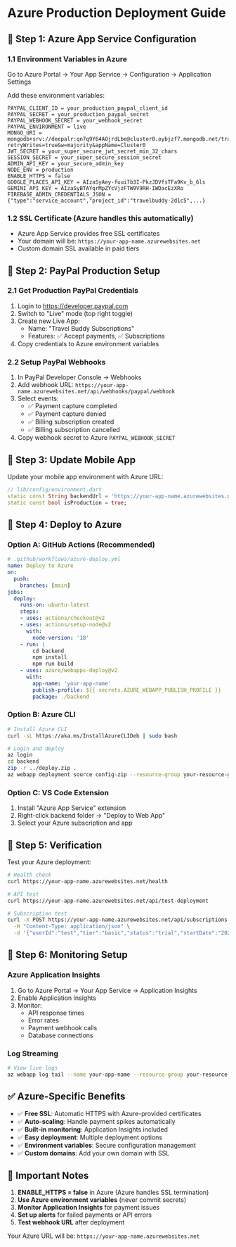 # Azure Production Deployment Guide

## 🔵 Step 1: Azure App Service Configuration

### 1.1 Environment Variables in Azure
Go to Azure Portal → Your App Service → Configuration → Application Settings

Add these environment variables:

```
PAYPAL_CLIENT_ID = your_production_paypal_client_id
PAYPAL_SECRET = your_production_paypal_secret  
PAYPAL_WEBHOOK_SECRET = your_webhook_secret
PAYPAL_ENVIRONMENT = live
MONGO_URI = mongodb+srv://deepalr:qn7q9Y64AOjrdLbe@cluster0.oybjzf7.mongodb.net/travelbuddy?retryWrites=true&w=majority&appName=Cluster0
JWT_SECRET = your_super_secure_jwt_secret_min_32_chars
SESSION_SECRET = your_super_secure_session_secret
ADMIN_API_KEY = your_secure_admin_key
NODE_ENV = production
ENABLE_HTTPS = false
GOOGLE_PLACES_API_KEY = AIzaSyAey-fuui7b3I-PkzJDVfsTFa9Kv_b_6ls
GEMINI_API_KEY = AIzaSyBTAYqrMpZYcVjzFTW9V9RH-IWDacEzXRo
FIREBASE_ADMIN_CREDENTIALS_JSON = {"type":"service_account","project_id":"travelbuddy-2d1c5",...}
```

### 1.2 SSL Certificate (Azure handles this automatically)
- Azure App Service provides free SSL certificates
- Your domain will be: `https://your-app-name.azurewebsites.net`
- Custom domain SSL available in paid tiers

## 🔵 Step 2: PayPal Production Setup

### 2.1 Get Production PayPal Credentials
1. Login to https://developer.paypal.com
2. Switch to "Live" mode (top right toggle)
3. Create new Live App:
   - Name: "Travel Buddy Subscriptions"
   - Features: ✅ Accept payments, ✅ Subscriptions
4. Copy credentials to Azure environment variables

### 2.2 Setup PayPal Webhooks
1. In PayPal Developer Console → Webhooks
2. Add webhook URL: `https://your-app-name.azurewebsites.net/api/webhooks/paypal/webhook`
3. Select events:
   - ✅ Payment capture completed
   - ✅ Payment capture denied  
   - ✅ Billing subscription created
   - ✅ Billing subscription cancelled
4. Copy webhook secret to Azure `PAYPAL_WEBHOOK_SECRET`

## 🔵 Step 3: Update Mobile App

Update your mobile app environment with Azure URL:

```dart
// lib/config/environment.dart
static const String backendUrl = 'https://your-app-name.azurewebsites.net';
static const bool isProduction = true;
```

## 🔵 Step 4: Deploy to Azure

### Option A: GitHub Actions (Recommended)
```yaml
# .github/workflows/azure-deploy.yml
name: Deploy to Azure
on:
  push:
    branches: [main]
jobs:
  deploy:
    runs-on: ubuntu-latest
    steps:
    - uses: actions/checkout@v2
    - uses: actions/setup-node@v2
      with:
        node-version: '18'
    - run: |
        cd backend
        npm install
        npm run build
    - uses: azure/webapps-deploy@v2
      with:
        app-name: 'your-app-name'
        publish-profile: ${{ secrets.AZURE_WEBAPP_PUBLISH_PROFILE }}
        package: ./backend
```

### Option B: Azure CLI
```bash
# Install Azure CLI
curl -sL https://aka.ms/InstallAzureCLIDeb | sudo bash

# Login and deploy
az login
cd backend
zip -r ../deploy.zip .
az webapp deployment source config-zip --resource-group your-resource-group --name your-app-name --src ../deploy.zip
```

### Option C: VS Code Extension
1. Install "Azure App Service" extension
2. Right-click backend folder → "Deploy to Web App"
3. Select your Azure subscription and app

## 🔵 Step 5: Verification

Test your Azure deployment:

```bash
# Health check
curl https://your-app-name.azurewebsites.net/health

# API test  
curl https://your-app-name.azurewebsites.net/api/test-deployment

# Subscription test
curl -X POST https://your-app-name.azurewebsites.net/api/subscriptions \
  -H "Content-Type: application/json" \
  -d '{"userId":"test","tier":"basic","status":"trial","startDate":"2024-01-01","endDate":"2024-01-08"}'
```

## 🔵 Step 6: Monitoring Setup

### Azure Application Insights
1. Go to Azure Portal → Your App Service → Application Insights
2. Enable Application Insights
3. Monitor:
   - API response times
   - Error rates
   - Payment webhook calls
   - Database connections

### Log Streaming
```bash
# View live logs
az webapp log tail --name your-app-name --resource-group your-resource-group
```

## ✅ Azure-Specific Benefits

- ✅ **Free SSL**: Automatic HTTPS with Azure-provided certificates
- ✅ **Auto-scaling**: Handle payment spikes automatically  
- ✅ **Built-in monitoring**: Application Insights included
- ✅ **Easy deployment**: Multiple deployment options
- ✅ **Environment variables**: Secure configuration management
- ✅ **Custom domains**: Add your own domain with SSL

## 🚨 Important Notes

1. **ENABLE_HTTPS = false** in Azure (Azure handles SSL termination)
2. **Use Azure environment variables** (never commit secrets)
3. **Monitor Application Insights** for payment issues
4. **Set up alerts** for failed payments or API errors
5. **Test webhook URL** after deployment

Your Azure URL will be: `https://your-app-name.azurewebsites.net`